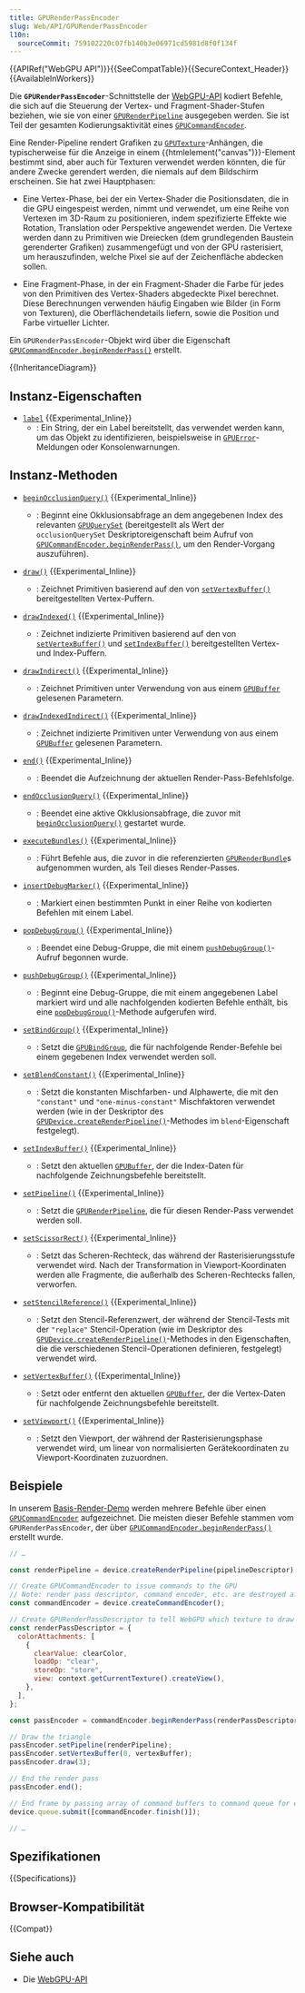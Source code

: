 ```yaml
---
title: GPURenderPassEncoder
slug: Web/API/GPURenderPassEncoder
l10n:
  sourceCommit: 759102220c07fb140b3e06971cd5981d8f0f134f
---
```


{{APIRef("WebGPU API")}}{{SeeCompatTable}}{{SecureContext_Header}}{{AvailableInWorkers}}

Die **`GPURenderPassEncoder`**-Schnittstelle der [WebGPU-API](/de/docs/Web/API/WebGPU_API) kodiert Befehle, die sich auf die Steuerung der Vertex- und Fragment-Shader-Stufen beziehen, wie sie von einer [`GPURenderPipeline`](/de/docs/Web/API/GPURenderPipeline) ausgegeben werden. Sie ist Teil der gesamten Kodierungsaktivität eines [`GPUCommandEncoder`](/de/docs/Web/API/GPUCommandEncoder).

Eine Render-Pipeline rendert Grafiken zu [`GPUTexture`](/de/docs/Web/API/GPUTexture)-Anhängen, die typischerweise für die Anzeige in einem {{htmlelement("canvas")}}-Element bestimmt sind, aber auch für Texturen verwendet werden könnten, die für andere Zwecke gerendert werden, die niemals auf dem Bildschirm erscheinen. Sie hat zwei Hauptphasen:

- Eine Vertex-Phase, bei der ein Vertex-Shader die Positionsdaten, die in die GPU eingespeist werden, nimmt und verwendet, um eine Reihe von Vertexen im 3D-Raum zu positionieren, indem spezifizierte Effekte wie Rotation, Translation oder Perspektive angewendet werden. Die Vertexe werden dann zu Primitiven wie Dreiecken (dem grundlegenden Baustein gerenderter Grafiken) zusammengefügt und von der GPU rasterisiert, um herauszufinden, welche Pixel sie auf der Zeichenfläche abdecken sollen.

- Eine Fragment-Phase, in der ein Fragment-Shader die Farbe für jedes von den Primitiven des Vertex-Shaders abgedeckte Pixel berechnet. Diese Berechnungen verwenden häufig Eingaben wie Bilder (in Form von Texturen), die Oberflächendetails liefern, sowie die Position und Farbe virtueller Lichter.

Ein `GPURenderPassEncoder`-Objekt wird über die Eigenschaft [`GPUCommandEncoder.beginRenderPass()`](/de/docs/Web/API/GPUCommandEncoder/beginRenderPass) erstellt.

{{InheritanceDiagram}}

## Instanz-Eigenschaften

- [`label`](/de/docs/Web/API/GPURenderPassEncoder/label) {{Experimental_Inline}}
  - : Ein String, der ein Label bereitstellt, das verwendet werden kann, um das Objekt zu identifizieren, beispielsweise in [`GPUError`](/de/docs/Web/API/GPUError)-Meldungen oder Konsolenwarnungen.

## Instanz-Methoden

- [`beginOcclusionQuery()`](/de/docs/Web/API/GPURenderPassEncoder/beginOcclusionQuery) {{Experimental_Inline}}
  - : Beginnt eine Okklusionsabfrage an dem angegebenen Index des relevanten [`GPUQuerySet`](/de/docs/Web/API/GPUQuerySet) (bereitgestellt als Wert der `occlusionQuerySet` Deskriptoreigenschaft beim Aufruf von [`GPUCommandEncoder.beginRenderPass()`](/de/docs/Web/API/GPUCommandEncoder/beginRenderPass), um den Render-Vorgang auszuführen).
- [`draw()`](/de/docs/Web/API/GPURenderPassEncoder/draw) {{Experimental_Inline}}
  - : Zeichnet Primitiven basierend auf den von [`setVertexBuffer()`](/de/docs/Web/API/GPURenderPassEncoder/setVertexBuffer) bereitgestellten Vertex-Puffern.
- [`drawIndexed()`](/de/docs/Web/API/GPURenderPassEncoder/drawIndexed) {{Experimental_Inline}}
  - : Zeichnet indizierte Primitiven basierend auf den von [`setVertexBuffer()`](/de/docs/Web/API/GPURenderPassEncoder/setVertexBuffer) und [`setIndexBuffer()`](/de/docs/Web/API/GPURenderPassEncoder/setIndexBuffer) bereitgestellten Vertex- und Index-Puffern.
- [`drawIndirect()`](/de/docs/Web/API/GPURenderPassEncoder/drawIndirect) {{Experimental_Inline}}
  - : Zeichnet Primitiven unter Verwendung von aus einem [`GPUBuffer`](/de/docs/Web/API/GPUBuffer) gelesenen Parametern.
- [`drawIndexedIndirect()`](/de/docs/Web/API/GPURenderPassEncoder/drawIndexedIndirect) {{Experimental_Inline}}

  - : Zeichnet indizierte Primitiven unter Verwendung von aus einem [`GPUBuffer`](/de/docs/Web/API/GPUBuffer) gelesenen Parametern.

- [`end()`](/de/docs/Web/API/GPURenderPassEncoder/end) {{Experimental_Inline}}
  - : Beendet die Aufzeichnung der aktuellen Render-Pass-Befehlsfolge.
- [`endOcclusionQuery()`](/de/docs/Web/API/GPURenderPassEncoder/endOcclusionQuery) {{Experimental_Inline}}
  - : Beendet eine aktive Okklusionsabfrage, die zuvor mit [`beginOcclusionQuery()`](/de/docs/Web/API/GPURenderPassEncoder/beginOcclusionQuery) gestartet wurde.
- [`executeBundles()`](/de/docs/Web/API/GPURenderPassEncoder/executeBundles) {{Experimental_Inline}}
  - : Führt Befehle aus, die zuvor in die referenzierten [`GPURenderBundle`](/de/docs/Web/API/GPURenderBundle)s aufgenommen wurden, als Teil dieses Render-Passes.
- [`insertDebugMarker()`](/de/docs/Web/API/GPURenderPassEncoder/insertDebugMarker) {{Experimental_Inline}}
  - : Markiert einen bestimmten Punkt in einer Reihe von kodierten Befehlen mit einem Label.
- [`popDebugGroup()`](/de/docs/Web/API/GPURenderPassEncoder/popDebugGroup) {{Experimental_Inline}}
  - : Beendet eine Debug-Gruppe, die mit einem [`pushDebugGroup()`](/de/docs/Web/API/GPURenderPassEncoder/pushDebugGroup)-Aufruf begonnen wurde.
- [`pushDebugGroup()`](/de/docs/Web/API/GPURenderPassEncoder/pushDebugGroup) {{Experimental_Inline}}
  - : Beginnt eine Debug-Gruppe, die mit einem angegebenen Label markiert wird und alle nachfolgenden kodierten Befehle enthält, bis eine [`popDebugGroup()`](/de/docs/Web/API/GPURenderPassEncoder/popDebugGroup)-Methode aufgerufen wird.
- [`setBindGroup()`](/de/docs/Web/API/GPURenderPassEncoder/setBindGroup) {{Experimental_Inline}}
  - : Setzt die [`GPUBindGroup`](/de/docs/Web/API/GPUBindGroup), die für nachfolgende Render-Befehle bei einem gegebenen Index verwendet werden soll.
- [`setBlendConstant()`](/de/docs/Web/API/GPURenderPassEncoder/setBlendConstant) {{Experimental_Inline}}

  - : Setzt die konstanten Mischfarben- und Alphawerte, die mit den `"constant"` und `"one-minus-constant"` Mischfaktoren verwendet werden (wie in der Deskriptor des [`GPUDevice.createRenderPipeline()`](/de/docs/Web/API/GPUDevice/createRenderPipeline)-Methodes im `blend`-Eigenschaft festgelegt).

- [`setIndexBuffer()`](/de/docs/Web/API/GPURenderPassEncoder/setIndexBuffer) {{Experimental_Inline}}

  - : Setzt den aktuellen [`GPUBuffer`](/de/docs/Web/API/GPUBuffer), der die Index-Daten für nachfolgende Zeichnungsbefehle bereitstellt.

- [`setPipeline()`](/de/docs/Web/API/GPURenderPassEncoder/setPipeline) {{Experimental_Inline}}
  - : Setzt die [`GPURenderPipeline`](/de/docs/Web/API/GPURenderPipeline), die für diesen Render-Pass verwendet werden soll.
- [`setScissorRect()`](/de/docs/Web/API/GPURenderPassEncoder/setScissorRect) {{Experimental_Inline}}
  - : Setzt das Scheren-Rechteck, das während der Rasterisierungsstufe verwendet wird. Nach der Transformation in Viewport-Koordinaten werden alle Fragmente, die außerhalb des Scheren-Rechtecks fallen, verworfen.
- [`setStencilReference()`](/de/docs/Web/API/GPURenderPassEncoder/setStencilReference) {{Experimental_Inline}}

  - : Setzt den Stencil-Referenzwert, der während der Stencil-Tests mit der `"replace"` Stencil-Operation (wie im Deskriptor des [`GPUDevice.createRenderPipeline()`](/de/docs/Web/API/GPUDevice/createRenderPipeline)-Methodes in den Eigenschaften, die die verschiedenen Stencil-Operationen definieren, festgelegt) verwendet wird.

- [`setVertexBuffer()`](/de/docs/Web/API/GPURenderPassEncoder/setVertexBuffer) {{Experimental_Inline}}
  - : Setzt oder entfernt den aktuellen [`GPUBuffer`](/de/docs/Web/API/GPUBuffer), der die Vertex-Daten für nachfolgende Zeichnungsbefehle bereitstellt.
- [`setViewport()`](/de/docs/Web/API/GPURenderPassEncoder/setViewport) {{Experimental_Inline}}
  - : Setzt den Viewport, der während der Rasterisierungsphase verwendet wird, um linear von normalisierten Gerätekoordinaten zu Viewport-Koordinaten zuzuordnen.

## Beispiele

In unserem [Basis-Render-Demo](https://mdn.github.io/dom-examples/webgpu-render-demo/) werden mehrere Befehle über einen [`GPUCommandEncoder`](/de/docs/Web/API/GPUCommandEncoder) aufgezeichnet. Die meisten dieser Befehle stammen vom `GPURenderPassEncoder`, der über [`GPUCommandEncoder.beginRenderPass()`](/de/docs/Web/API/GPUCommandEncoder/beginRenderPass) erstellt wurde.

```js
// …

const renderPipeline = device.createRenderPipeline(pipelineDescriptor);

// Create GPUCommandEncoder to issue commands to the GPU
// Note: render pass descriptor, command encoder, etc. are destroyed after use, fresh one needed for each frame.
const commandEncoder = device.createCommandEncoder();

// Create GPURenderPassDescriptor to tell WebGPU which texture to draw into, then initiate render pass
const renderPassDescriptor = {
  colorAttachments: [
    {
      clearValue: clearColor,
      loadOp: "clear",
      storeOp: "store",
      view: context.getCurrentTexture().createView(),
    },
  ],
};

const passEncoder = commandEncoder.beginRenderPass(renderPassDescriptor);

// Draw the triangle
passEncoder.setPipeline(renderPipeline);
passEncoder.setVertexBuffer(0, vertexBuffer);
passEncoder.draw(3);

// End the render pass
passEncoder.end();

// End frame by passing array of command buffers to command queue for execution
device.queue.submit([commandEncoder.finish()]);

// …
```

## Spezifikationen

{{Specifications}}

## Browser-Kompatibilität

{{Compat}}

## Siehe auch

- Die [WebGPU-API](/de/docs/Web/API/WebGPU_API)
